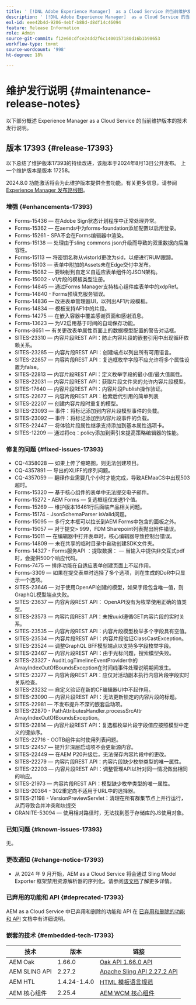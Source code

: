 ```yaml
---
title: ' [!DNL Adobe Experience Manager]  as a Cloud Service 的当前维护发行说明。'
description: ' [!DNL Adobe Experience Manager]  as a Cloud Service 的当前维护发行说明。'
exl-id: eee42b4d-9206-4ebf-b88d-d8df14c46094
feature: Release Information
role: Admin
source-git-commit: f12e60cdfce24dd2f6c1400157180d16b1b98653
workflow-type: tm+mt
source-wordcount: '998'
ht-degree: 18%

---
```



# 维护发行说明 {#maintenance-release-notes}

以下部分概述 Experience Manager as a Cloud Service 的当前维护版本的技术发行说明。

## 版本 17393 {#release-17393}

以下总结了维护版本17393的持续改进，该版本于2024年8月13日公开发布。 上一个维护版本是版本 17258。

2024.8.0 功能激活将会为此维护版本提供全套功能。有关更多信息，请参阅[ Experience Manager 发布路线图](https://experienceleague.adobe.com/zh-hans/docs/experience-manager-release-information/aem-release-updates/update-releases-roadmap)。

### 增强 {#enhancements-17393}

* Forms-15436 — 在Adobe Sign状态计划程序中正常处理异常。
* Forms-15362 — 在aemds中为forms-foundation添加配置以启用登录。
* Forms-15261 - SPA不会在Forms编辑器中渲染。
* Forms-15138 — 处理由于sling commons json升级而导致的双重数据向后兼容性。
* Forms-15113 — 将密钥名称从vistorId更改为sid，以便进行RUM跟踪。
* Forms-15103 — 表单中附加的Assets未在Edge交付中发布。
* Forms-15082 — 要映射到自定义自适应表单组件的JSON架构。
* Forms-15002 - v1片段的模板类型注册。
* Forms-14845 — 通过Forms Manager支持核心组件库表单中的xdpRef。
* Forms-14840 - Forms预填充服务错误。
* Forms-14836 — 改进表单管理器UI，以列出AF1片段模板。
* Forms-14834 — 模板支持AF1中的片段。
* Forms-14275 — 在嵌入容器中覆盖感谢页面和感谢消息。
* Forms-13623 — 为V2启用基于时间的自动保存功能。
* Forms-8651 — 有关更改表单属性页面上的数据模型配置的警告对话框。
* SITES-23310 — 内容片段REST API：防止内容片段的嵌套引用中出现循环依赖关系。
* SITES-23285 — 内容片段REST API：创建端点以列出所有可用语言。
* SITES-22857 — 内容片段REST API：复选框枚举字段不应允许将多个属性设置为false。
* SITES-22813 — 内容片段REST API：定义枚举字段的最小值/最大值属性。
* SITES-22031 — 内容片段REST API：获取片段文件夹的允许内容片段模型。
* SITES-17640 — 内容片段REST API：内容片段Publish操作验证。
* SITES-22677 — 内容片段REST API：检索后代引用的简单列表
* SITES-22207 — 创建内容片段时重复的模型。
* SITES-23093 — 事件：将标记添加到内容片段模型事件的负载。
* SITES-23092 — 事件：将标记添加到内容片段事件的负载。
* SITES-22447 — 将体验片段属性继承支持添加到基本属性选项卡。
* SITES-12209 — 通过将cq：policy添加到索引来提高策略编辑器的性能。

### 修复的问题 {#fixed-issues-17393}

* CQ-4358028 — 如果上传了缩略图，则无法创建项目。
* CQ-4357891 — 导出的XLIFF的序列问题。
* CQ-4357059 — 翻译作业需要几个小时才能完成，导致AEMaaCS中出现503超时。
* Forms-15320 — 基于核心组件的表单中无法提交电子邮件。
* Forms-15272 - AEM Forms — 复选框组仅发送1个值。
* Forms-15269 — 维护版本16461行后面临产品相关问题。
* Forms-15174 - JsonSchemaParser isValid问题。
* Forms-15095 — 多行文本框可以拉长到AEM Forms中包含的面板之外。
* Forms-15057 — 对于提交> 999，FDM Sharepoint列表抛出附件错误。
* Forms-15011 — 在编辑器中打开表单时，核心编辑器导致控制台错误。
* Forms-14809 — 未在共享的临时目录中自动创建SDK文件夹。
* Forms-14327 - Forms服务API ：提取数据： — 当输入中提供非交互式pdf时，会提供500个响应代码。
* Forms-7475 — 排序功能在自适应表单创建页面上不起作用。
* Forms-3309 — 如果在提交表单时选择了多个选项，则在生成的DoR中只显示一个选项。
* SITES-23646 — 对于使用OpenAPI创建的模型，如果字段包含唯一值，则GraphQL模型端点失败。
* SITES-23637 — 内容片段REST API： OpenAPI没有为枚举使用正确的值类型。
* SITES-23573 — 内容片段REST API：未按uuid遵循GET内容片段的实时关系。
* SITES-23535 — 内容片段REST API：内容片段模型枚举多个字段具有空值。
* SITES-23534 — 内容片段REST API：内容片段验证ClassCastException。
* SITES-23524 — 调整GraphQL BFF模型端点以支持多字段枚举字段。
* SITES-23467 — 内容片段REST API：由于光标问题，搜索模型失败。
* SITES-23327 - AuditLogTimelineEventProvider中的ArrayIndexOutOfBoundsException在时间线事件处理说明期间发生。
* SITES-23277 — 内容片段REST API：应仅对活动副本执行内容片段字段实时关系检查。
* SITES-23232 — 自定义验证在新的CF编辑器UI中不起作用。
* SITES-23090 — 内容片段REST API：无法更新锁定的内容片段的标题。
* SITES-22981 — 不发布提升不深的嵌套启动项。
* SITES-22870 - PathAttributesHandler.processSrcAttr ArrayIndexOutOfBoundsException。
* SITES-22814 — 内容片段REST API：复选框枚举片段字段值应按照模型中定义的键排序。
* SITES-22716 - OOTB组件实时使用列表问题。
* SITES-22457 — 提升非深层启动项不会更新源内容。
* SITES-22449 — 在AEM P20升级后，无法保存内容片段中的更改。
* SITES-22279 — 内容片段REST API：内容片段缺少枚举类型的唯一属性。
* SITES-22203 — 内容片段REST API：调整管理API以针对同一情况做出相同的响应。
* SITES-21973 — 内容片段REST API：模型缺少枚举类型的唯一属性。
* SITES-20364 - 302重定向不适用于URL中的选择器。
* SITES-21198 - VersionPreviewServlet：清理在所有群集节点上并行运行，从而导致合并冲突和块提交
* GRANITE-53094 — 使用相对路径时，无法找到基于存储库的JS使用对象。

### 已知问题 {#known-issues-17393}

无。

### 更改通知 {#change-notice-17393}

* 从 2024 年 9 月开始，AEM as a Cloud Service 将会通过 Sling Model Exporter 框架禁用资源解析器的序列化。请参阅[该文档](/help/implementing/developing/hybrid/disallow-the-serialization-of-resourceresolvers-via-sling-model-exporter.md)了解更多详情。

### 已弃用的功能和 API {#deprecated-17393}

AEM as a Cloud Service 中已弃用和删除的功能和 API 在 [已弃用和删除的功能和 API](/help/release-notes/deprecated-removed-features.md) 文档中有详细说明。

### 嵌套的技术 {#embedded-tech-17393}

| 技术 | 版本 | 链接 |
|---|---|---|
| AEM Oak | 1.66.0 | [Oak API 1.66.0 API](https://www.javadoc.io/doc/org.apache.jackrabbit/oak-api/1.66.0/index.html) |
| AEM SLING API | 2.27.2 | [Apache Sling API 2.27.2 API](https://www.javadoc.io/doc/org.apache.sling/org.apache.sling.api/latest/index.html) |
| AEM HTL | 1.4.24-1.4.0 | [HTML 模板语言规范](https://github.com/adobe/htl-spec) |
| AEM 核心组件 | 2.25.4 | [AEM WCM 核心组件](https://github.com/adobe/aem-core-wcm-components) |
